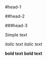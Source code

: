 #head-1

##head-2

###head-3

Simple text

*italic text*
_italic text_

**bold text**
__bold text__
